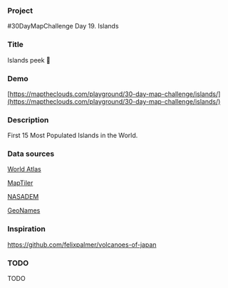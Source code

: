 ### Project

#30DayMapChallenge Day 19. Islands

### Title

Islands peek 🌴

### Demo

[https://maptheclouds.com/playground/30-day-map-challenge/islands/](https://maptheclouds.com/playground/30-day-map-challenge/islands/)

### Description

First 15 Most Populated Islands in the World.

### Data sources

[World Atlas](https://www.worldatlas.com/articles/most-populated-islands-in-the-world.html)

[MapTiler](https://cloud.maptiler.com/tiles/)

[NASADEM](https://api.nasa.gov)

[GeoNames](https://secure.geonames.org)

### Inspiration

https://github.com/felixpalmer/volcanoes-of-japan

### TODO

TODO

